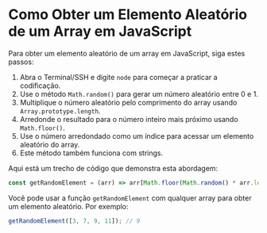 # Como Obter um Elemento Aleatório de um Array em JavaScript

Para obter um elemento aleatório de um array em JavaScript, siga estes passos:

1.  Abra o Terminal/SSH e digite `node` para começar a praticar a codificação.
2.  Use o método `Math.random()` para gerar um número aleatório entre 0 e 1.
3.  Multiplique o número aleatório pelo comprimento do array usando `Array.prototype.length`.
4.  Arredonde o resultado para o número inteiro mais próximo usando `Math.floor()`.
5.  Use o número arredondado como um índice para acessar um elemento aleatório do array.
6.  Este método também funciona com strings.

Aqui está um trecho de código que demonstra esta abordagem:

```js
const getRandomElement = (arr) => arr[Math.floor(Math.random() * arr.length)];
```

Você pode usar a função `getRandomElement` com qualquer array para obter um elemento aleatório. Por exemplo:

```js
getRandomElement([3, 7, 9, 11]); // 9
```
